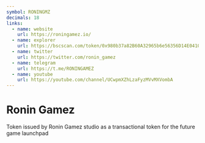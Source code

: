 ```yaml
---
symbol: RONINGMZ
decimals: 18
links:
  - name: website
    url: https://roningamez.io/
  - name: explorer
    url: https://bscscan.com/token/0x980b37a82B60A32965b6e56356D14E0410ea440F
  - name: twitter
    url: https://twitter.com/ronin_gamez
  - name: telegram
    url: https://t.me/RONINGAMEZ
  - name: youtube
    url: https://youtube.com/channel/UCwpmXZhLzaFyzMVvMXVombA
---
```


# Ronin Gamez

Token issued by Ronin Gamez studio as a transactional token for the future game launchpad
